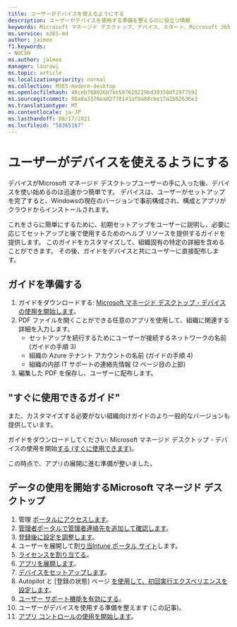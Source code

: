 ```yaml
---
title: ユーザーがデバイスを使えるようにする
description: ユーザーがデバイスを使用する準備を整えるのに役立つ情報
keywords: Microsoft マネージド デスクトップ、デバイス、スタート、Microsoft 365
ms.service: m365-md
author: jaimeo
f1.keywords:
- NOCSH
ms.author: jaimeo
manager: laurawi
ms.topic: article
ms.localizationpriority: normal
ms.collection: M365-modern-desktop
ms.openlocfilehash: 40ceb768836b7bb597620229bd30358df2977592
ms.sourcegitcommit: 00a8a3376ea02770143af9a80cbe17a2b62636e3
ms.translationtype: MT
ms.contentlocale: ja-JP
ms.lasthandoff: 08/17/2021
ms.locfileid: "58365167"
---
```

# <a name="get-your-users-ready-to-use-devices"></a>ユーザーがデバイスを使えるようにする

デバイスがMicrosoft マネージド デスクトップユーザーの手に入った後、デバイスを使い始めるのは迅速かつ簡単です。 デバイスは、ユーザーがセットアップを完了すると、Windowsの現在のバージョンで事前構成され、構成とアプリがクラウドからインストールされます。 
 
これをさらに簡単にするために、初期セットアップをユーザーに説明し、必要に応じてセットアップと後で使用するためのヘルプ リソースを提供するガイドを提供します。 このガイドをカスタマイズして、組織固有の特定の詳細を含めることができます。 その後、ガイドをデバイスと共にユーザーに直接配布します。 

## <a name="to-prepare-the-guide"></a>ガイドを準備する

1. ガイドをダウンロードする: [Microsoft マネージド デスクトップ - デバイスの使用を開始します](https://github.com/MicrosoftDocs/microsoft-365-docs/raw/public/microsoft-365/managed-desktop/get-started/downloads/microsoft-managed-desktop-user-guide-no-help-custom-v2.pdf)。
2. PDF ファイルを開くことができる任意のアプリを使用して、組織に関連する詳細を入力します。
    - セットアップを続行するためにユーザーが接続するネットワークの名前 (ガイドの手順 3)
    - 組織の Azure テナント アカウントの名前 (ガイドの手順 4)
    - 組織の内部 IT サポートの連絡先情報 (2 ページ目の上部)
3. 編集した PDF を保存し、ユーザーに配布します。 

## <a name="ready-to-use-guide"></a>"すぐに使用できるガイド"

また、カスタマイズする必要がない組織向けガイドのより一般的なバージョンも提供しています。

ガイドをダウンロードしてください: Microsoft マネージド デスクトップ - デバイスの使用を開始[する (すぐに使用できます)](https://github.com/MicrosoftDocs/microsoft-365-docs/raw/public/microsoft-365/managed-desktop/get-started/downloads/microsoft-managed-desktop-user-guide-no-help-v2.pdf)。

この時点で、アプリの展開に進む準備が整いました。


## <a name="steps-to-get-started-with-microsoft-managed-desktop"></a>データの使用を開始するMicrosoft マネージド デスクトップ

1. 管理 [ポータルにアクセスします](access-admin-portal.md)。
1. [管理者ポータルで管理者連絡先を追加して確認します](add-admin-contacts.md)。
1. [登録後に設定を調整します](conditional-access.md)。
1. ユーザーを展開して割[り当Intune ポータル サイト](company-portal.md)します。
1. [ライセンスを割り当てる](assign-licenses.md)。
1. [アプリを展開します](deploy-apps.md)。
1. [デバイスをセットアップします](set-up-devices.md)。
1. Autopilot と [登録の状態] ページ [を使用して、初回実行エクスペリエンスを設定します](esp-first-run.md)。
1. [ユーザー サポート機能を有効にする](enable-support.md)。
1. ユーザーがデバイスを使用する準備を整えます (この記事)。
1. [アプリ コントロールの使用を開始します](get-started-app-control.md)。